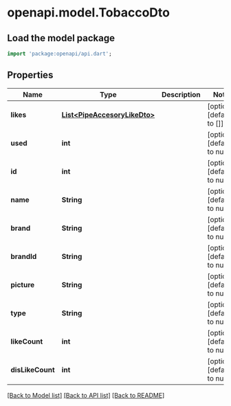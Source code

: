# openapi.model.TobaccoDto

## Load the model package
```dart
import 'package:openapi/api.dart';
```

## Properties
Name | Type | Description | Notes
------------ | ------------- | ------------- | -------------
**likes** | [**List&lt;PipeAccesoryLikeDto&gt;**](PipeAccesoryLikeDto.md) |  | [optional] [default to []]
**used** | **int** |  | [optional] [default to null]
**id** | **int** |  | [optional] [default to null]
**name** | **String** |  | [optional] [default to null]
**brand** | **String** |  | [optional] [default to null]
**brandId** | **String** |  | [optional] [default to null]
**picture** | **String** |  | [optional] [default to null]
**type** | **String** |  | [optional] [default to null]
**likeCount** | **int** |  | [optional] [default to null]
**disLikeCount** | **int** |  | [optional] [default to null]

[[Back to Model list]](../README.md#documentation-for-models) [[Back to API list]](../README.md#documentation-for-api-endpoints) [[Back to README]](../README.md)


